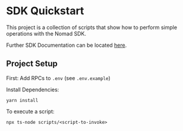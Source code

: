 # SDK Quickstart

This project is a collection of scripts that show how to perform simple operations with the Nomad SDK. 

Further SDK Documentation can be located [here](https://docs.nomad.xyz/bridge/).

## Project Setup 

First: Add RPCs to `.env` (see `.env.example`)

Install Dependencies: 
```
yarn install 
```

To execute a script: 
```
npx ts-node scripts/<script-to-invoke>
```